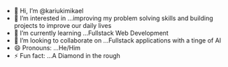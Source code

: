 - 👋 Hi, I’m @kariukimikael
- 👀 I’m interested in ...improving my problem solving skills and building projects to improve our daily lives
- 🌱 I’m currently learning ...Fullstack Web Development
- 💞️ I’m looking to collaborate on ...Fullstack applications with a tinge of AI
- 😄 Pronouns: ...He/Him
- ⚡ Fun fact: ...A Diamond in the rough

<!---
kariukimikael/kariukimikael is a ✨ special ✨ repository because its `README.md` (this file) appears on your GitHub profile.
You can click the Preview link to take a look at your changes.
--->
